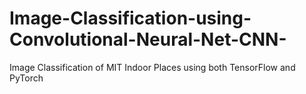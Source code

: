 # Image-Classification-using-Convolutional-Neural-Net-CNN-
Image Classification of MIT Indoor Places using both TensorFlow and PyTorch
